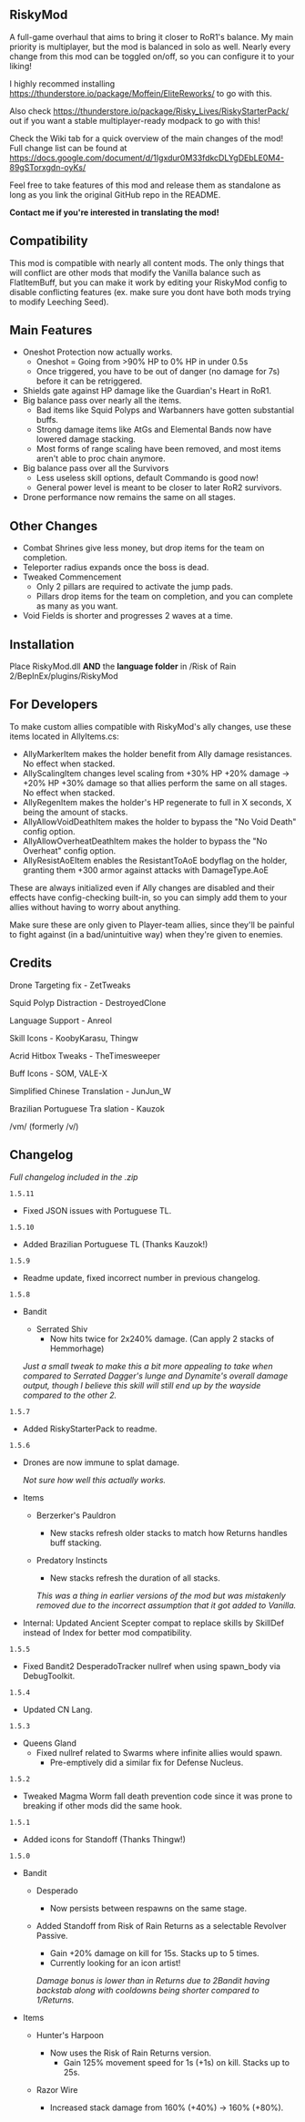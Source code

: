 ## RiskyMod
A full-game overhaul that aims to bring it closer to RoR1's balance. My main priority is multiplayer, but the mod is balanced in solo as well. Nearly every change from this mod can be toggled on/off, so you can configure it to your liking!

I highly recommed installing https://thunderstore.io/package/Moffein/EliteReworks/ to go with this.

Also check https://thunderstore.io/package/Risky_Lives/RiskyStarterPack/ out if you want a stable multiplayer-ready modpack to go with this!

Check the Wiki tab for a quick overview of the main changes of the mod!
Full change list can be found at https://docs.google.com/document/d/1Igxdur0M33fdkcDLYgDEbLE0M4-89gSTorxgdn-oyKs/

Feel free to take features of this mod and release them as standalone as long as you link the original GitHub repo in the README.

**Contact me if you're interested in translating the mod!**

## Compatibility

This mod is compatible with nearly all content mods. The only things that will conflict are other mods that modify the Vanilla balance such as FlatItemBuff, but you can make it work by editing your RiskyMod config to disable conflicting features (ex. make sure you dont have both mods trying to modify Leeching Seed).

## Main Features

- Oneshot Protection now actually works.
	- Oneshot = Going from >90% HP to 0% HP in under 0.5s
	- Once triggered, you have to be out of danger (no damage for 7s) before it can be retriggered.
- Shields gate against HP damage like the Guardian's Heart in RoR1.
- Big balance pass over nearly all the items.
	- Bad items like Squid Polyps and Warbanners have gotten substantial buffs.
	- Strong damage items like AtGs and Elemental Bands now have lowered damage stacking.
	- Most forms of range scaling have been removed, and most items aren't able to proc chain anymore.
- Big balance pass over all the Survivors
	- Less useless skill options, default Commando is good now!
	- General power level is meant to be closer to later RoR2 survivors.
- Drone performance now remains the same on all stages.

## Other Changes

- Combat Shrines give less money, but drop items for the team on completion.
- Teleporter radius expands once the boss is dead.
- Tweaked Commencement
	- Only 2 pillars are required to activate the jump pads.
	- Pillars drop items for the team on completion, and you can complete as many as you want.
- Void Fields is shorter and progresses 2 waves at a time.

## Installation
Place RiskyMod.dll **AND** the **language folder** in /Risk of Rain 2/BepInEx/plugins/RiskyMod
	
## For Developers

To make custom allies compatible with RiskyMod's ally changes, use these items located in AllyItems.cs:

- AllyMarkerItem makes the holder benefit from Ally damage resistances. No effect when stacked.
- AllyScalingItem changes level scaling from +30% HP +20% damage -> +20% HP +30% damage so that allies perform the same on all stages. No effect when stacked.
- AllyRegenItem makes the holder's HP regenerate to full in X seconds, X being the amount of stacks.
- AllyAllowVoidDeathItem makes the holder to bypass the "No Void Death" config option.
- AllyAllowOverheatDeathItem makes the holder to bypass the "No Overheat" config option.
- AllyResistAoEItem enables the ResistantToAoE bodyflag on the holder, granting them +300 armor against attacks with DamageType.AoE

These are always initialized even if Ally changes are disabled and their effects have config-checking built-in, so you can simply add them to your allies without having to worry about anything.

Make sure these are only given to Player-team allies, since they'll be painful to fight against (in a bad/unintuitive way) when they're given to enemies.
	
## Credits

Drone Targeting fix - ZetTweaks

Squid Polyp Distraction - DestroyedClone

Language Support - Anreol

Skill Icons - KoobyKarasu, Thingw

Acrid Hitbox Tweaks - TheTimesweeper

Buff Icons - SOM, VALE-X

Simplified Chinese Translation - JunJun_W

Brazilian Portuguese Tra slation - Kauzok

/vm/ (formerly /v/)

## Changelog

*Full changelog included in the .zip*

`1.5.11`

- Fixed JSON issues with Portuguese TL.

`1.5.10`

- Added Brazilian Portuguese TL (Thanks Kauzok!)

`1.5.9`

- Readme update, fixed incorrect number in previous changelog.

`1.5.8`

- Bandit
	- Serrated Shiv
		- Now hits twice for 2x240% damage. (Can apply 2 stacks of Hemmorhage)
		
	*Just a small tweak to make this a bit more appealing to take when compared to Serrated Dagger's lunge and Dynamite's overall damage output, though I believe this skill will still end up by the wayside compared to the other 2.*

`1.5.7`

- Added RiskyStarterPack to readme.

`1.5.6`

- Drones are now immune to splat damage.

	*Not sure how well this actually works.*

- Items
	- Berzerker's Pauldron
		- New stacks refresh older stacks to match how Returns handles buff stacking.
		
	- Predatory Instincts
		- New stacks refresh the duration of all stacks.
		
		*This was a thing in earlier versions of the mod but was mistakenly removed due to the incorrect assumption that it got added to Vanilla.*

- Internal: Updated Ancient Scepter compat to replace skills by SkillDef instead of Index for better mod compatibility.

`1.5.5`

- Fixed Bandit2 DesperadoTracker nullref when using spawn_body via DebugToolkit.

`1.5.4`

- Updated CN Lang.

`1.5.3`

- Queens Gland
	- Fixed nullref related to Swarms where infinite allies would spawn.
		- Pre-emptively did a similar fix for Defense Nucleus.

`1.5.2`
	
- Tweaked Magma Worm fall death prevention code since it was prone to breaking if other mods did the same hook.

`1.5.1`

- Added icons for Standoff (Thanks Thingw!)

`1.5.0`

- Bandit
	- Desperado
		- Now persists between respawns on the same stage.
		
	- Added Standoff from Risk of Rain Returns as a selectable Revolver Passive.
		- Gain +20% damage on kill for 15s. Stacks up to 5 times.
		- Currently looking for an icon artist!
		
		*Damage bonus is lower than in Returns due to 2Bandit having backstab along with cooldowns being shorter compared to 1/Returns.*
	
- Items
	- Hunter's Harpoon
		- Now uses the Risk of Rain Returns version.
			- Gain 125% movement speed for 1s (+1s) on kill. Stacks up to 25s.
			
	- Razor Wire
		- Increased stack damage from 160% (+40%) -> 160% (+80%).